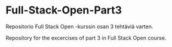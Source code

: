 # Full-Stack-Open-Part3

Repositorio Full Stack Open -kurssin osan 3 tehtäviä varten.

Repository for the excercises of part 3 in Full Stack Open course.
